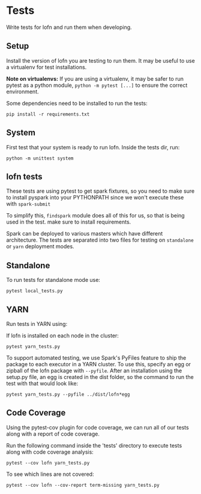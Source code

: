 # Tests

Write tests for lofn and run them when developing.

## Setup

Install the version of lofn you are testing to run them.
It may be useful to use a virtualenv for test installations.

**Note on virtualenvs:**
If you are using a virtualenv, it may be safer
to run pytest as a python module, `python -m pytest [...]` to ensure the correct environment.

Some dependencies need to be installed to run the tests:

`pip install -r requirements.txt`

## System

First test that your system is ready to run lofn.
Inside the tests dir, run:

`python -m unittest system`

## lofn tests

These tests are using pytest to get spark fixtures, so you need to make sure to install pyspark into your
PYTHONPATH since we won't execute these with `spark-submit`

To simplify this, `findspark` module does all of this for us, so that is being used
in the test. make sure to install requirements.

Spark can be deployed to various masters which have different architecture. The tests are separated into two files for
testing on `standalone` or `yarn` deployment modes.

## Standalone

To run tests for standalone mode use:

`pytest local_tests.py`

## YARN

Run tests in YARN using:

If lofn is installed on each node in the cluster:

`pytest yarn_tests.py`

To support automated testing, we use Spark's PyFiles feature to ship the package to each executor in a YARN cluster.
To use this, specify an egg or zipball of the lofn package with `--pyfile`. After an installation using the setup.py
file, an egg is created in the dist folder, so the command to run the test with that would look like:

`pytest yarn_tests.py --pyfile ../dist/lofn*egg`

## Code Coverage

Using the pytest-cov plugin for code coverage, we can run all of our tests along with a report of code coverage.

Run the following command inside the 'tests' directory to execute tests along with code coverage analysis:

`pytest --cov lofn yarn_tests.py`

To see which lines are not covered:

`pytest --cov lofn --cov-report term-missing yarn_tests.py`
